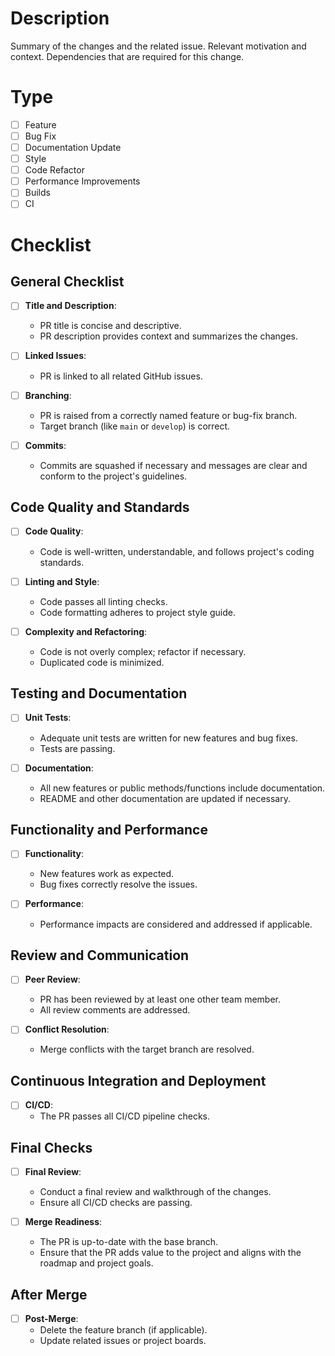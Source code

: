 # Description

Summary of the changes and the related issue.
Relevant motivation and context.
Dependencies that are required for this change.

# Type

- [ ] Feature
- [ ] Bug Fix
- [ ] Documentation Update
- [ ] Style
- [ ] Code Refactor
- [ ] Performance Improvements
- [ ] Builds
- [ ] CI

# Checklist

## General Checklist

- [ ] **Title and Description**:
    - PR title is concise and descriptive.
    - PR description provides context and summarizes the changes.

- [ ] **Linked Issues**:
    - PR is linked to all related GitHub issues.

- [ ] **Branching**:
    - PR is raised from a correctly named feature or bug-fix branch.
    - Target branch (like `main` or `develop`) is correct.

- [ ] **Commits**:
    - Commits are squashed if necessary and messages are clear and conform to the project's guidelines.

## Code Quality and Standards

- [ ] **Code Quality**:
    - Code is well-written, understandable, and follows project's coding standards.

- [ ] **Linting and Style**:
    - Code passes all linting checks.
    - Code formatting adheres to project style guide.

- [ ] **Complexity and Refactoring**:
    - Code is not overly complex; refactor if necessary.
    - Duplicated code is minimized.

## Testing and Documentation

- [ ] **Unit Tests**:
    - Adequate unit tests are written for new features and bug fixes.
    - Tests are passing.

- [ ] **Documentation**:
    - All new features or public methods/functions include documentation.
    - README and other documentation are updated if necessary.

## Functionality and Performance

- [ ] **Functionality**:
    - New features work as expected.
    - Bug fixes correctly resolve the issues.

- [ ] **Performance**:
    - Performance impacts are considered and addressed if applicable.

## Review and Communication

- [ ] **Peer Review**:
    - PR has been reviewed by at least one other team member.
    - All review comments are addressed.

- [ ] **Conflict Resolution**:
    - Merge conflicts with the target branch are resolved.

## Continuous Integration and Deployment

- [ ] **CI/CD**:
    - The PR passes all CI/CD pipeline checks.

## Final Checks

- [ ] **Final Review**:
    - Conduct a final review and walkthrough of the changes.
    - Ensure all CI/CD checks are passing.

- [ ] **Merge Readiness**:
    - The PR is up-to-date with the base branch.
    - Ensure that the PR adds value to the project and aligns with the roadmap and project goals.

## After Merge

- [ ] **Post-Merge**:
    - Delete the feature branch (if applicable).
    - Update related issues or project boards.
